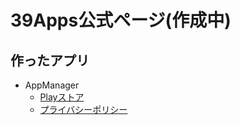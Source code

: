 # 39Apps公式ページ(作成中)

## 作ったアプリ

- AppManager
   - [Playストア](https://play.google.com/store/apps/details?id=com.dev39apps.app_manager)  
   - [プライバシーポリシー](https://39apps.github.io/AppManeger/)
